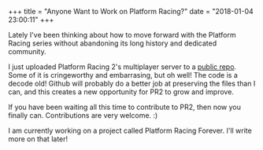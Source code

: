 +++
title = "Anyone Want to Work on Platform Racing?"
date = "2018-01-04 23:00:11"
+++

Lately I've been thinking about how to move forward with the Platform Racing series without abandoning its long history and dedicated community.

I just uploaded Platform Racing 2's multiplayer server to a [public repo](https://github.com/jacob-grahn/pr2-multiplayer-server). Some of it is cringeworthy and embarrasing, but oh well! The code is a decode old! Github will probably do a better job at preserving the files than I can, and this creates a new opportunity for PR2 to grow and improve.

If you have been waiting all this time to contribute to PR2, then now you finally can. Contributions are very welcome. :)

I am currently working on a project called Platform Racing Forever. I'll write more on that later!
